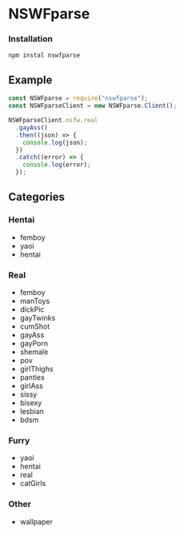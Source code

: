 ﻿# NSWFparse

### Installation

```shell
npm instal nswfparse
```

## Example

```js
const NSWFparse = require("nswfparse");
const NSWFparseClient = new NSWFparse.Client();

NSWFparseClient.nsfw.real
  .gayAss()
  .then((json) => {
    console.log(json);
  })
  .catch((error) => {
    console.log(error);
  });
```

## Categories

### Hentai

- femboy
- yaoi
- hentai

### Real

- femboy
- manToys
- dickPic
- gayTwinks
- cumShot
- gayAss
- gayPorn
- shemale
- pov
- girlThighs
- panties
- girlAss
- sissy
- bisexy
- lesbian
- bdsm

### Furry

- yaoi
- hentai
- real
- catGirls

### Other

- wallpaper
